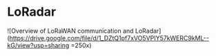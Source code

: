 # LoRadar

![Overview of LoRaWAN communication and LoRadar](https://drive.google.com/file/d/1_DZtQ1pf7xVO5VPIY57kWERC9kML--kG/view?usp=sharing =250x)
